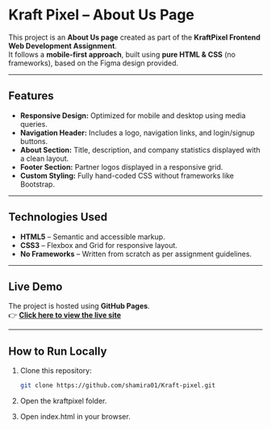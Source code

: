 # Kraft Pixel – About Us Page

This project is an **About Us page** created as part of the **KraftPixel Frontend Web Development Assignment**.  
It follows a **mobile-first approach**, built using **pure HTML & CSS** (no frameworks), based on the Figma design provided.

---

## **Features**
- **Responsive Design:** Optimized for mobile and desktop using media queries.
- **Navigation Header:** Includes a logo, navigation links, and login/signup buttons.
- **About Section:** Title, description, and company statistics displayed with a clean layout.
- **Footer Section:** Partner logos displayed in a responsive grid.
- **Custom Styling:** Fully hand-coded CSS without frameworks like Bootstrap.

---

## **Technologies Used**
- **HTML5** – Semantic and accessible markup.
- **CSS3** – Flexbox and Grid for responsive layout.
- **No Frameworks** – Written from scratch as per assignment guidelines.

---

## **Live Demo**
The project is hosted using **GitHub Pages**.  
👉 **[Click here to view the live site](https://shamira01.github.io/Kraft-pixel/)**

---

## **How to Run Locally**
1. Clone this repository:
   ```bash
   git clone https://github.com/shamira01/Kraft-pixel.git
2. Open the kraftpixel folder.

3. Open index.html in your browser.
